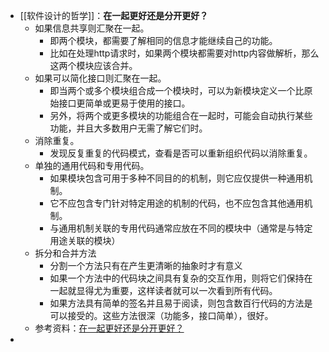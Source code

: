 - [[软件设计的哲学]]：**在一起更好还是分开更好？**
	- 如果信息共享则汇聚在一起。
		- 即两个模块，都需要了解相同的信息才能继续自己的功能。
		- 比如在处理http请求时，如果两个模块都需要对http内容做解析，那么这两个模块应该合并。
	- 如果可以简化接口则汇聚在一起。
		- 即当两个或多个模块组合成一个模块时，可以为新模块定义一个比原始接口更简单或更易于使用的接口。
		- 另外，将两个或更多模块的功能组合在一起时，可能会自动执行某些功能，并且大多数用户无需了解它们时。
	- 消除重复。
		- 发现反复重复的代码模式，查看是否可以重新组织代码以消除重复。
	- 单独的通用代码和专用代码。
		- 如果模块包含可用于多种不同目的的机制，则它应仅提供一种通用机制。
		- 它不应包含专门针对特定用途的机制的代码，也不应包含其他通用机制。
		- 与通用机制关联的专用代码通常应放在不同的模块中（通常是与特定用途关联的模块）
	- 拆分和合并方法
		- 分割一个方法只有在产生更清晰的抽象时才有意义
		- 如果一个方法中的代码块之间具有复杂的交互作用，则将它们保持在一起就显得尤为重要，这样读者就可以一次看到所有代码。
		- 如果方法具有简单的签名并且易于阅读，则包含数百行代码的方法是可以接受的。这些方法很深（功能多，接口简单），很好。
	- 参考资料：[在一起更好还是分开更好？](https://cactus-proj.github.io/A-Philosophy-of-Software-Design-zh/ch09.html#%E7%AC%AC-9-%E7%AB%A0-%E5%9C%A8%E4%B8%80%E8%B5%B7%E6%9B%B4%E5%A5%BD%E8%BF%98%E6%98%AF%E5%88%86%E5%BC%80%E6%9B%B4%E5%A5%BD)
-